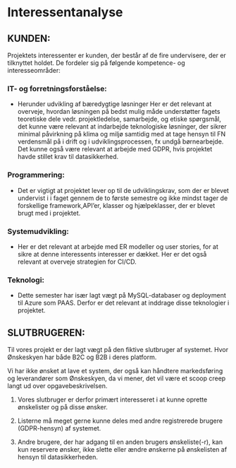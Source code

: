# Interessentanalyse

## KUNDEN: 
Projektets interessenter er kunden, der består af de fire undervisere, der er tilknyttet holdet. De fordeler sig på følgende kompetence- og interesseområder:

### IT- og forretningsforståelse:
-	Herunder udvikling af bæredygtige løsninger
     Her er det relevant at overveje, hvordan løsningen på bedst mulig måde understøtter fagets teoretiske dele vedr. projektledelse, samarbejde, og etiske spørgsmål, det kunne være relevant at indarbejde teknologiske løsninger, der sikrer minimal påvirkning på klima og miljø samtidig med at tage hensyn til FN verdensmål på i drift og i udviklingsprocessen, fx undgå børnearbejde. Det kunne også være relevant at arbejde med GDPR, hvis projektet havde stillet krav til datasikkerhed.

### Programmering:
-	Det er vigtigt at projektet lever op til de udviklingskrav, som der er blevet undervist i i faget gennem de to første semestre og ikke mindst tager de forskellige framework,API’er, klasser og hjælpeklasser, der er blevet brugt med i projektet.

### Systemudvikling:
-	Her er det relevant at arbejde med ER modeller og user stories, for at sikre at denne interessents interesser er dækket. Her er det også relevant at overveje strategien for CI/CD.

### Teknologi:
-	Dette semester har især lagt vægt på MySQL-databaser og deployment til Azure som PAAS. Derfor er det relevant at inddrage disse teknologier i projektet.

## SLUTBRUGEREN:
Til vores projekt er der lagt vægt på den fiktive slutbruger af systemet. Hvor Ønskeskyen har både B2C og B2B i deres platform.

Vi har ikke ønsket at lave et system, der også kan håndtere markedsføring og leverandører som Ønskeskyen, da vi mener, det vil være et scoop creep langt ud over opgavebeskrivelsen.

1.	Vores slutbruger er derfor primært interesseret i at kunne oprette ønskelister og på disse ønsker.

2.	Listerne må meget gerne kunne deles med andre registrerede brugere (GDPR-hensyn) af systemet.

3.	Andre brugere, der har adgang til en anden brugers ønskeliste(-r), kan kun reservere ønsker, ikke slette eller ændre ønskerne på ønskelisten af hensyn til datasikkerheden.